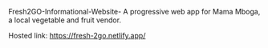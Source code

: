 Fresh2GO-Informational-Website-
A progressive web app for Mama Mboga, a local vegetable and fruit vendor.

Hosted link: https://fresh-2go.netlify.app/
